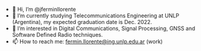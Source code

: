 - 👋 Hi, I’m @jferminllorente
- 🌱 I’m currently studying Telecommunications Engineering at UNLP (Argentina), my expected graduation date is Dec. 2022.
- 👀 I’m interested in Digital Communications, Signal Processing, GNSS and Software Defined Radio techniques.
- 📫 How to reach me: fermin.llorente@ing.unlp.edu.ar (work)
